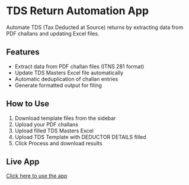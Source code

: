 # TDS Return Automation App

Automate TDS (Tax Deducted at Source) returns by extracting data from PDF challans and updating Excel files.

## Features
- Extract data from PDF challan files (ITNS 281 format)
- Update TDS Masters Excel file automatically
- Automatic deduplication of challan entries
- Generate formatted output for filing

## How to Use
1. Download template files from the sidebar
2. Upload your PDF challans
3. Upload filled TDS Masters Excel
4. Upload TDS Template with DEDUCTOR DETAILS filled
5. Click Process and download results

## Live App
[Click here to use the app](https://your-app-url.streamlit.app)